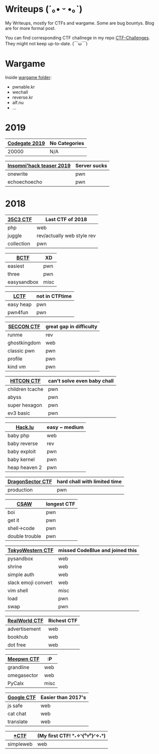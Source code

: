 # Writeups (´｡• ᵕ •｡`)

My Writeups, mostly for CTFs and wargame. Some are bug bountys. Blog are for more formal post. 

You can find corresponding CTF challnege in my repo [CTF-Challenges](https://github.com/Auxy233/CTF-Challenges). They might not keep up-to-date. (￣ω￣)

# Wargame

Inside [wargame folder](wargame):
- pwnable.kr
- wechall
- reverse.kr
- alf.nu
- ...

# 2019

[Codegate 2019](2019/2019-01-27-codegate.md) | No Categories |
--------| -----|
20000 | N/A |

[Insomni'hack teaser 2019](2019/2019-01-20-inso-hack.md) | Server sucks |
---------| ----|
onewrite | pwn |
echoechoecho | pwn |

# 2018

[35C3 CTF](2018/2018-12-27-35C3-CTF.md) | Last CTF of 2018 |
----| -------|
php| web |
juggle | rev/actually web style rev |
collection | pwn |

[BCTF](2018/2018-11-28-BCTF-2018.md) | XD |
----| -------|
easiest | pwn |
three | pwn |
easysandbox | misc|

[LCTF](2018/2018-11-18-LCTF-2018.md) | not in CTFtime |
----| -------|
easy heap | pwn |
pwn4fun | pwn | 

[SECCON CTF](2018/2018-10-28-SECCON-CTF-2018.md) | great gap in difficulty |
----| -------|
runme | rev |
ghostkingdom | web |
classic pwn | pwn |
profile | pwn |
kind vm | pwn |

[HITCON CTF](2018/2018-10-22-HITCON-CTF-2018.md) | can't solve even baby chall |
----| -------|
children tcache | pwn |
abyss | pwn |
super hexagon | pwn |
ev3 basic | pwn |

[Hack.lu](2018/2018-10-18-hacklu-CTF-2018.md) | easy ~ medium |
----| -------|
baby php | web |
baby reverse | rev |
baby exploit | pwn |
baby kernel | pwn |
heap heaven 2 | pwn |

[DragonSector CTF](2018/2018-09-30-Dragonsector-CTF-2018.md) | hard chall with limited time |
----| -------|
production | pwn |

[CSAW](2018/2018-09-17-CSAW-CTF-2018.md) | longest CTF |
----| -------|
boi | pwn |
get it | pwn |
shell->code | pwn |
double trouble |pwn |

[TokyoWestern CTF](2018/2018-09-04-TW-CTF-2018.md) | missed CodeBlue and joined this |
----| -------|
pysandbox | web |
shrine | web |
simple auth | web |
slack emoji convert | web |
vim shell | misc |
load | pwn |
swap | pwn |

[RealWorld CTF](2018/2018-08-05-Realworld-CTF-2018.md) | Richest CTF |
----| -------|
advertisement | web |
bookhub | web |
dot free | web |

[Meepwn CTF](2018/2018-07-17-Meepwn-CTF-2018.md) | :P |
----| -------|
grandline | web |
omegasector | web |
PyCalx | misc |

[Google CTF](2018/2018-07-04-Google-CTF-2018.md) | Easier than 2017's |
----| -------|
js safe | web |
cat chat | web |
translate | web |

[*CTF](2018/2018-05-05-StarCTF-2018.md) | (My first CTF! °˖✧◝(⁰▿⁰)◜✧˖°) |
----| -------|
simpleweb | web |
